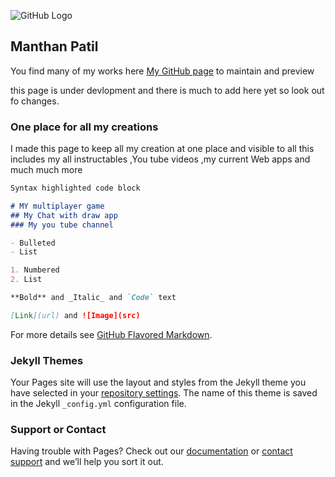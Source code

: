 ![GitHub Logo](/favicon.ico)

## Manthan Patil

You find many of my works here [My GitHub page](https://github.com/manthanabc/) to maintain and preview

this page is under devlopment and there is much to add here yet so look out fo changes.

### One place for all my creations

I made this page to keep all my creation at one place and visible to all this includes my all instructables ,You tube videos ,my 
current Web apps and much much more

```markdown
Syntax highlighted code block

# MY multiplayer game
## My Chat with draw app
### My you tube channel

- Bulleted
- List

1. Numbered
2. List

**Bold** and _Italic_ and `Code` text

[Link](url) and ![Image](src)
```

For more details see [GitHub Flavored Markdown](https://guides.github.com/features/mastering-markdown/).

### Jekyll Themes

Your Pages site will use the layout and styles from the Jekyll theme you have selected in your [repository settings](https://github.com/manthanabc/manthanabc.github.io/settings). The name of this theme is saved in the Jekyll `_config.yml` configuration file.

### Support or Contact

Having trouble with Pages? Check out our [documentation](https://help.github.com/categories/github-pages-basics/) or [contact support](https://github.com/contact) and we’ll help you sort it out.
